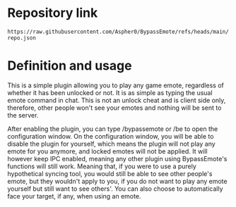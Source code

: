 # Repository link
`https://raw.githubusercontent.com/Aspher0/BypassEmote/refs/heads/main/repo.json`

# Definition and usage

This is a simple plugin allowing you to play any game emote, regardless of whether it has been unlocked or not.
It is as simple as typing the usual emote command in chat.
This is not an unlock cheat and is client side only, therefore, other people won't see your emotes and nothing will be sent to the server.

After enabling the plugin, you can type /bypassemote or /be to open the configuration window.
On the configuration window, you will be able to disable the plugin for yourself, which means the plugin will not play any emote for you anymore, and locked emotes will not be applied.
It will however keep IPC enabled, meaning any other plugin using BypassEmote's functions will still work. Meaning that, if you were to use a purely hypothetical syncing tool, you would still be able to see other people's emote, but they wouldn't apply to you, if you do not want to play any emote yourself but still want to see others'.
You can also choose to automatically face your target, if any, when using an emote.
